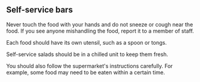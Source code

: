 ##  Self-service bars

Never touch the food with your hands and do not sneeze or cough near the food.
If you see anyone mishandling the food, report it to a member of staff.

Each food should have its own utensil, such as a spoon or tongs.

Self-service salads should be in a chilled unit to keep them fresh.

You should also follow the supermarket's instructions carefully. For example,
some food may need to be eaten within a certain time.
